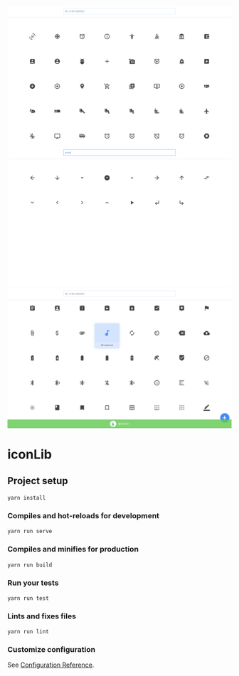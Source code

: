 ![Image text](https://github.com/kansini/iconLib/blob/master/images/01.png)
![Image text](https://github.com/kansini/iconLib/blob/master/images/02.png)
![Image text](https://github.com/kansini/iconLib/blob/master/images/03.png)
# iconLib

## Project setup
```
yarn install
```

### Compiles and hot-reloads for development
```
yarn run serve
```

### Compiles and minifies for production
```
yarn run build
```

### Run your tests
```
yarn run test
```

### Lints and fixes files
```
yarn run lint
```

### Customize configuration
See [Configuration Reference](https://cli.vuejs.org/config/).

